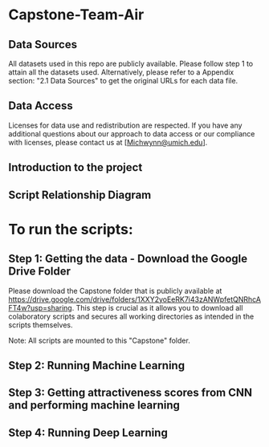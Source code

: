 # Capstone-Team-Air

## Data Sources
All datasets used in this repo are publicly available. Please follow step 1 to attain all the datasets used. Alternatively, please refer to a Appendix section: "2.1 Data Sources" to get the original URLs for each data file. 

## Data Access
Licenses for data use and redistribution are respected. If you have any additional questions about our approach to data access or our compliance with licenses, please contact us at [Michwynn@umich.edu].

## Introduction to the project

## Script Relationship Diagram

# To run the scripts:
## Step 1: Getting the data - Download the Google Drive Folder 
Please download the Capstone folder that is publicly available at https://drive.google.com/drive/folders/1XXY2yoEeRK7i43zANWpfetQNRhcAFT4w?usp=sharing.
This step is crucial as it allows you to download all colaboratory scripts and secures all working directories as intended in the scripts themselves. 

Note: All scripts are mounted to this "Capstone" folder.

## Step 2: Running Machine Learning 

## Step 3: Getting attractiveness scores from CNN and performing machine learning 

## Step 4: Running Deep Learning
